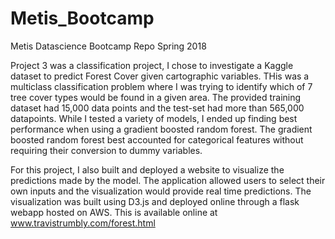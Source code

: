 # Metis_Bootcamp

Metis Datascience Bootcamp Repo Spring 2018

Project 3 was a classification project, I chose to investigate a Kaggle dataset to predict Forest Cover given cartographic variables. THis was a multiclass classification problem where I was trying to identify which of 7 tree cover types would be found in a given area. The provided training dataset had 15,000 data points and the test-set had more than 565,000 datapoints. While I tested a variety of models, I ended up finding best performance when using a gradient boosted random forest. The gradient boosted random forest best accounted for categorical features without requiring their conversion to dummy variables.

For this project, I also built and deployed a website to visualize the predictions made by the model. The application allowed users to select their own inputs and the visualization would provide real time predictions. The visualization was built using D3.js and deployed online through a flask webapp hosted on AWS. This is available online at www.travistrumbly.com/forest.html
